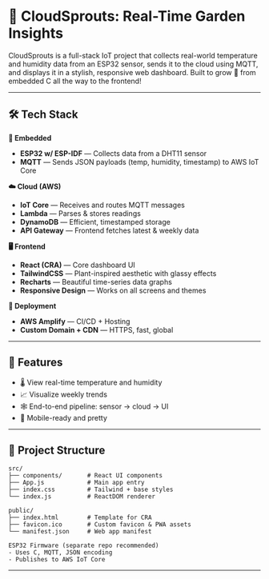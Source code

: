 # 🌱 CloudSprouts: Real-Time Garden Insights

CloudSprouts is a full-stack IoT project that collects real-world temperature and humidity data from an ESP32 sensor, sends it to the cloud using MQTT, and displays it in a stylish, responsive web dashboard. Built to grow 🍃 from embedded C all the way to the frontend!

---

## 🛠️ Tech Stack

**👾 Embedded**
- **ESP32 w/ ESP-IDF** — Collects data from a DHT11 sensor
- **MQTT** — Sends JSON payloads (temp, humidity, timestamp) to AWS IoT Core

**☁️ Cloud (AWS)**
- **IoT Core** — Receives and routes MQTT messages
- **Lambda** — Parses & stores readings
- **DynamoDB** — Efficient, timestamped storage
- **API Gateway** — Frontend fetches latest & weekly data

**🖥️ Frontend**
- **React (CRA)** — Core dashboard UI
- **TailwindCSS** — Plant-inspired aesthetic with glassy effects
- **Recharts** — Beautiful time-series data graphs
- **Responsive Design** — Works on all screens and themes

**🚀 Deployment**
- **AWS Amplify** — CI/CD + Hosting
- **Custom Domain + CDN** — HTTPS, fast, global

---

## 🔧 Features

- 🌡️ View real-time temperature and humidity
- 📈 Visualize weekly trends
- 🕸️ End-to-end pipeline: sensor → cloud → UI
- 📲 Mobile-ready and pretty

---

## 📁 Project Structure

```
src/
├── components/       # React UI components
├── App.js            # Main app entry
├── index.css         # Tailwind + base styles
└── index.js          # ReactDOM renderer

public/
├── index.html        # Template for CRA
├── favicon.ico       # Custom favicon & PWA assets
└── manifest.json     # Web app manifest

ESP32 Firmware (separate repo recommended)
- Uses C, MQTT, JSON encoding
- Publishes to AWS IoT Core
```

---
